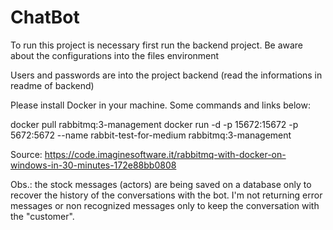 # ChatBot

To run this project is necessary first run the backend project. Be aware about the configurations into the files environment

Users and passwords are into the project backend (read the informations in readme of backend)

Please install Docker in your machine. Some commands and links below:

docker pull rabbitmq:3-management
docker run -d -p 15672:15672 -p 5672:5672 --name rabbit-test-for-medium rabbitmq:3-management

Source: https://code.imaginesoftware.it/rabbitmq-with-docker-on-windows-in-30-minutes-172e88bb0808

Obs.: the stock messages (actors) are being saved on a database only to recover the history of the conversations with the bot.
I'm not returning error messages or non recognized messages only to keep the conversation with the "customer".
